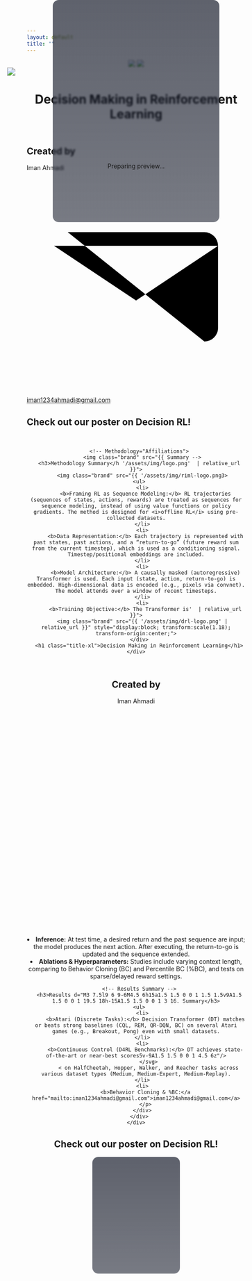 ```yaml
---
layout: default
title: ""
---
```


<link rel="stylesheet"
      href="{{````markdown name=index.md
---
layout: default
title: ""
 '/assets/css/style.css' | relative_url }}?v={{ site.github.build_revision | default: site.time | date: '%s' }}">
<script src---

<link rel="stylesheet"
      href="{{ '/assets/css/style.css' | relative_url }}?v={{ site.github.build_revision | default: site.time | date: '%s' }}">
<script src="{{ '/assets/js/reveal.js' | relative_url }}" defer="{{ '/assets/js/reveal.js' | relative_url }}" defer></script>
<script src="{{ '/assets/js/nn-bg.js></script>
<script src="{{ '/assets' | relative_url }}" defer></script>

<!-- MathJax/js/nn-bg.js' | relative_url }}" defer></script>

<!-- MathJax inline config -->
<script>
  window.MathJax = { tex: inline config -->
<script>
  window.MathJax = { tex: { inlineMath: [["$","$"],["\\(","\\)"]] } };
  // Always start at chosen edge (top|bottom via data-start)
  history.scrollRestoration = 'manual';
  document.addEventListener('DOMContentLoaded', () => {
    const start = (document.querySelector('main.snap')?.dataset.start || 'top').toLowerCase();
    requestAnimationFrame(() => {
      window.scrollTo({ top: start === 'bottom' ? document.documentElement.scrollHeight : 0, left: 0, behavior: 'auto' });
    });
  });
</script>
<script src="https://cdn.jsdelivr.net/npm/mathjax@3/es5/tex-mml-chtml.js" defer></script>

<!-- Preload the PNG to reduce the initial white flash -->
<link rel="preload" as="image" href="{{ '/assets/img/Poster_session (1)/Poster_session (1)-1.png' | relative_url }}?v={{ site.github.build_revision | default: site.time | date: '%s' }}">

<!-- Page-local CSS for the circular loader (safe to keep even if style.scss has similar rules) -->
<style>
  .poster-click{ position:relative; display:block; text-align:center; }

  /* Loader overlay — same box as the poster image */
.poster-loader{
  position: absolute;
  top: 0;
  left: 50%;
  transform: translateX(-50%);
  max-width: 40%;
  width: 100%;
  aspect-ratio: 0.75;
  display: grid;
  place-items: center;
  gap: .65rem;
  border-radius: 14px;
  border: 1px solid var(--card-border);
  background: linear-gradient(180deg, rgba(10,15,31,.65), rgba(10,15,31,.55));
  backdrop-filter: blur(2px);
  -webkit-backdrop-filter: blur(2px);
  box-shadow: var(--shadow);
  transition: opacity .22s ease;
  z-index: 2;
}
.poster-loader.is-done{
  opacity: 0;
  pointer-events: none;
  visibility: hidden;
}
 { inlineMath: [["$","$"],["\\(","\\)"]] } };
.spinner{
  width: 56px;
  height: 56px;
  border-radius: 50%;
  border: 4px solid rgba(148,163,184,.25);
  border-top-color: rgba(148,163,184,.9);
  animation: spin .9s linear infinite;
}
@keyframes spin { to { transform: rotate(360deg); } }
.poster-img{  history.scrollRestoration = 'manual';
  document.add opacity:0; visibility:hidden; transition: opacity .28EventListener('DOMContentLoaded', () => {
    const start =s ease-out; }
.poster-img.is-ready{ opacity:1; visibility: (document.querySelector('main.snap')?.dataset.startvisible; }
</style>

<main class="snap" data-start="top">

  <!-- Screen 1: Title (t || 'top').toLowerCase();
    requestAnimationFramealler hero,(() => {
      window.scrollTo({ top: start === 'bottom neural bg) -->
  <header class="hero reveal snap-section" data-loop>
    <canvas id="nn-hero" class="' ? document.documentElement.scrollHeight : 0, left: 0, behavior: 'auto' });
    });
  });
</script>
hero-canvas" aria-hidden="true"></canvas>
    <div class="hero-content">
      <div class="logo-strip" aria-label="Affiliations">
        <img class="brand" src="{{ '/assets/img/logo.png'  | relative_url }}">
        <img class="brand" src="{{ '/assets/img/riml-logo.png'  | relative_url }}">
        <img class="brand" src="{{ '/assets/img/drl-logo.png' | relative_url }}" style="display:block; transform:scale(1.18); transform-origin:center;">
      </div>
      <h1 class="title-xl">Decision Making in Reinforcement Learning</h1>
    </div>
  </header>

  <!-- Screen 2: Creators -->
  <section id="creators" class="reveal snap-section" data-loop>
    <div class="container">
      <h2 class="section-title">Created by</h2>
      <div class="creators">
        <div class="creator-card">
          <div class="avatar"
               style="background-image:url('{{ '/assets/img/iman.jpg' | relative_url }}')"
               title="Iman Ahmadi" aria-label="Iman Ahmadi"></div>
          <div class="creator-name">Iman Ahmadi</div>
          <p class="creator-contact">
            <svg class="icon-mail" viewBox="0 0 24 24" aria-hidden="true">
              <path d="M3 7.5l9 6 9-6M4.5 6h15a1.5 1.5 0 0 1 1.5 1.5v9A1.5 1.5 0 0 1 19.5 18h<script src="https://cdn.jsdelivr.net/npm/math-15A1.5 1.5 0 0 1 3 16.5v-9A1.5 1.5 0 0 1 4.5 6z"/>
            </svg>
            <a href="mailto:iman1234ahmadi@gmail.com">iman1234ahmadi@gmail.com</a>
          </p>
        </div>
      </div>
    </div>
  </section>

  <!-- Screen 3: Poster (PNG preview with circular loader; image NOT clickable) -->
  <section id="poster" class="reveal snap-section">
    <div class="container">
      <h2 class="section-title">Check out our poster on Decision RL!</h2>
      <div class="poster-block" style="text-align:center; positionjax@3/es5/tex-mml-chtml.js" defer></script>

<!-- Preload the PNG to reduce the initial white flash -->
<link rel="preload" as="image" href="{{ '/assets/img/Poster_session (1)/Poster_session (1)-1.png' | relative_url:relative;">
        <div class="poster-loader" id="poster-wait" role="status" aria-live="polite" aria-busy="true">
          <div class="spinner" aria-hidden="true"></div>
          <div class="loader-text">Preparing preview…</div>
        </div>
        <img
          id="poster-img"
          class="poster-img"
          alt="Decision Making in RL — poster preview"
 }}?v={{ site.github.build_revision | default: site.time          loading="eager"
          decoding="async | date: '%s' }}">

<style>
  .poster-click{ position"
          src="{{ '/assets/img/Poster_session (1:relative; display:block; text-align:center; }
  .)/Poster_session (1)-1.png' | relative_url }}?v={{ siteposter-loader{
    position: absolute;
    top: 0;
    left: 50%;
    transform: translateX(-50%);
    max-width: 40%;
    width: 100%;
    aspect-ratio: 0.75;
    display: grid;
    place-items: center;
    gap: .65rem;
    border-radius: 14px;
    border: 1px solid var(--card-border);
    background: linear-gradient(180deg, rgba(10,15,31,.65), rgba(10,15,31,.55));
    backdrop-filter: blur(2px);
    -webkit-backdrop-filter: blur(2px);
    box-shadow: var(--shadow);
    transition: opacity .22s ease;
    z-index: 2;
  }
  .poster-loader.is-done{
    opacity: 0;
    pointer-events: none;
    visibility: hidden;
  }
.github.build_revision | default: site.time | date: '%s' }}"
          style="max-width:100%; height:auto; border-radius:14px; border:1px solid var(--card-border); background:#fff; box-shadow:var(--shadow);">
        <div style="margin-top:.9rem;">
          <a class="btn" href="{{ '/assets/img/Poster_session (1).pdf' | relative_url }}" download>Download the PDF</a>
        </div>
      </div>
    </div>
    <noscript>
      <div class="note" style="margin-top:1rem">
        JavaScript is disabled.
        <a href="{{ '/assets/img/Poster_session (1)/Poster_session (1)-1.png' | relative_url }}">Open the PNG</a> or
        <a href="{{ '/assets/img/Poster_session (1).pdf' | relative_url }}">download the PDF</a>.
      </div>
    </noscript>
  </section>

  <!-- Screen 4: Content -->
  <section id="content" class="snap-section">
    <div class="container prose">
      <h2 class="section-title reveal">Decision Making in Reinforcement Learning</h2>

      <!-- Abstract -->
      <h3>Abstract</h3>
      <p>
      We introduce a framework that abstracts Reinforcement Learning (RL) as a sequence modeling problem. This allows us to draw upon the simplicity and scalability of the Transformer architecture, and associated advances in language modeling such as GPT-x and BERT. In particular, we present Decision Transformer, an architecture that casts the problem of RL as conditional sequence modeling. Unlike prior approaches to RL that fit value functions or compute policy gradients, Decision Transformer simply outputs the optimal actions by leveraging a causally masked Transformer. By conditioning an autoregressive model on the desired return (reward), past states, and actions, our Decision Transformer model can  .spinner{
    width: 56px;
    height: 56px;
    border-radius: 50%;
    border: 4px solid rgba(148,163,184,.25);
    border-top-color: rgba(148,163,184,.9);
    animation: spin .9s linear infinite;
  }
  @keyframes spin { to { transform: rotate(360deg); } }
  .poster-img{ opacity:0; visibility:hidden; transition: opacity .28s ease-out; }
  .poster-img.is-ready{ opacity:1; visibility:visible; }
</style>

<main class="snap" data-start="top">

  <!-- Screen 1 generate future actions that achieve the desired: Title -->
  <header class="hero reveal snap-section" data-loop>
    <canvas id="nn-hero" class="hero-canvas" aria-hidden="true return. Despite its simplicity, Decision Transformer matches"></canvas>
    <div class=" or exceeds the performance of state-of-the-art model-free offline RL baselines on Atari, OpenAIhero-content">
      <div class="logo-strip" aria-label Gym, and Key-to-Door tasks.
      </p>

      <!-- Methodology="Affiliations">
        <img class="brand" src="{{ Summary -->
      <h3>Methodology Summary</h '/assets/img/logo.png'  | relative_url }}">
        <img class="brand" src="{{ '/assets/img/riml-logo.png3>
      <ul>
        <li>
          <b>Framing RL as Sequence Modeling:</b> RL trajectories (sequences of states, actions, rewards) are treated as sequences for sequence modeling, instead of using value functions or policy gradients. The method is designed for <i>offline RL</i> using pre-collected datasets.
        </li>
        <li>
          <b>Data Representation:</b> Each trajectory is represented with past states, past actions, and a “return-to-go” (future reward sum from the current timestep), which is used as a conditioning signal. Timestep/positional embeddings are included.
        </li>
        <li>
          <b>Model Architecture:</b> A causally masked (autoregressive) Transformer is used. Each input (state, action, return-to-go) is embedded. High-dimensional data is encoded (e.g., pixels via convnet). The model attends over a window of recent timesteps.
        </li>
        <li>
          <b>Training Objective:</b> The Transformer is'  | relative_url }}">
        <img class="brand" src="{{ '/assets/img/drl-logo.png' | relative_url }}" style="display:block; transform:scale(1.18); transform-origin:center;">
      </div>
      <h1 class="title-xl">Decision Making in Reinforcement Learning</h1>
    </div>
  </header>

  <!-- Screen 2: Creators -->
  <section id="creators" class="reveal snap-section" data-loop>
    <div class="container">
      <h2 class="section-title">Created by</h2>
      <div class="creators">
        <div class="creator-card">
          <div class="avatar"
               style="background-image:url('{{ '/assets/img/iman.jpg' | relative_url }}')"
               title="Iman Ahmadi" aria-label="Iman Ahmadi"></div>
          <div class="creator-name">Iman Ahmadi</div>
          <p class="creator-contact">
            <svg class="icon-mail" viewBox="0 0 24 24" aria-hidden="true">
              <path trained to predict the next action, given the return-to-go and observed sequence. Supervised loss is used (MSE for continuous, classification for discrete).
        </li>
        <li>
          <b>Inference:</b> At test time, a desired return and the past sequence are input; the model produces the next action. After executing, the return-to-go is updated and the sequence extended.
        </li>
        <li>
          <b>Ablations & Hyperparameters:</b> Studies include varying context length, comparing to Behavior Cloning (BC) and Percentile BC (%BC), and tests on sparse/delayed reward settings.
        </li>
      </ul>

      <!-- Results Summary -->
      <h3>Results d="M3 7.5l9 6 9-6M4.5 6h15a1.5 1.5 0 0 1 1.5 1.5v9A1.5 1.5 0 0 1 19.5 18h-15A1.5 1.5 0 0 1 3 16. Summary</h3>
      <ul>
        <li>
          <b>Atari (Discrete Tasks):</b> Decision Transformer (DT) matches or beats strong baselines (CQL, REM, QR-DQN, BC) on several Atari games (e.g., Breakout, Pong) even with small datasets.
        </li>
        <li>
          <b>Continuous Control (D4RL Benchmarks):</b> DT achieves state-of-the-art or near-best scores5v-9A1.5 1.5 0 0 1 4.5 6z"/>
            </svg>
            < on HalfCheetah, Hopper, Walker, and Reacher tasks across various dataset types (Medium, Medium-Expert, Medium-Replay).
        </li>
        <li>
          <b>Behavior Cloning & %BC:</a href="mailto:iman1234ahmadi@gmail.com">iman1234ahmadi@gmail.com</a>
          </p>
        </div>
      </div>
    </div>
  </section>

  <!-- Screen 3: Poster -->
  <section id="poster" class="reveal snap-section">
    <div class="container">
      <h2 class="section-title">Check out our poster on Decision RL!</h2>
      <div class="poster-block" style="text-align:center; position:relative;">
        <div class="poster-loader" id="poster-wait" role="status" aria-live="polite" aria-busy="true">
          <div class="b> DT is competitive with or outperforms BC and %BC, especially in low-data Atari settings.
        </li>
        <li>
          <b>Return Conditioning & Generalization:</b> DT reliably tracks the target return. With higher return-to-go targets, it can sometimes generate trajectories achieving higher returns than in the dataset.
        </li>
        <li>
          <b>Sparse/Delayed Rewards:</b> DT is robust to sparse/delayed reward tasks (e.g., “Key-to-Door”). It outperforms TD-based methods (like CQL) in such settings.
        </li>
        <li>
          <b>Context Length Ablation:</b> Using longer context windows (e.g., K = 30 or 50) significantly improves performance over short context (K = 1).
        </li>
      </ul>
   spinner" aria-hidden="true"></div>
          <div class </div>
  </section>

</main>

<!-- Loader → fade-in="loader-text">Preparing preview…</div>
        </ handler -->
<script>
document.addEventListener('DOMContentLoaded', function(){
  const img       = document.getElementdiv>
        <img
          id="poster-img"
          class="poster-img"
          alt="Decision Making inById('poster-img');
  const wait      = RL — poster preview"
 document.getElementById('poster-wait');
  const posterSec = document.getElementById('poster');
  if (!          loading="eager"
          decoding="async"
          src="{{ '/assets/img/img || !wait || !posterSec) return;
  wait.classList.removePoster_session (1)/Poster_session (1)-1.png' | relative_url }}?v={{ site.github.build_revision | default('is-done');
  wait.setAttribute('aria-busy','true');

  function startSequence(){
: site.time | date: '%s' }}"
          style="max-width:100%; height:auto; border-radius:14px; border:1px solid var(--card-border); background:#fff; box-shadow:var(--shadow);">
        <div style="    if (startSequence._started) return;
    startSequence._started = true;

    const MIN_SPIN_MS = 3000;
    const timer  = new Promise(res => setTimeout(res, MIN_SPIN_MSmargin-top:.9rem;">
          <a class="btn" href="{{));
    const loaded = (img.complete && img.naturalWidth > 0)
      ? Promise.resolve()
      : '/assets/img/Poster_session (1).pdf' | relative_url }}" download>Download the PDF</a>
        </div>
      </div>
    </div>
    <noscript>
      <div class new Promise((res, rej) => {
          img.addEventListener('load', res, { once:true });
          img.addEventListener('error', rej, { once:true });
        });

    Promise.all([timer, loaded]).then(() => {
      requestAnimationFrame(() => requestAnimationFrame(() => {
        img.classList.add('is-ready');
        wait.classList.add('is-done');
        wait.set="note" style="margin-top:1rem">
        JavaScript is disabled.
        <a href="{{ '/assets/img/Poster_session (1)/Poster_session (1)-1.png' | relative_url }}">Open the PNG</a> or
        <a href="{{ '/assets/img/Poster_session (1).pdf' | relative_url }}">download the PDF</a>.
      </div>
    </noscript>
 Attribute('aria-busy','false');
      }));
    }).catch(() => {
      timer.then(() => {
        wait.setAttribute('aria-busy','false');
        const spin = wait.querySelector('.spinner'); if (spin) spin.remove();
        wait.innerHTML =
          '<div </section>

  <!-- Screen 4: Content -->
  <section id="content" class="snap-section">
    <div class=" class="loader-text" style="opacity:.9">Could not load image.container prose">
      <h2 class="section-title reveal ' +
          '<a href="{{ "/assets/img/Poster_session">Decision Making in Reinforcement Learning</ (1).pdf" | relative_url }}">Download the PDF</h2>

      <!-- Abstract -->
      <h3>Abstract</h3>
      <p>
        We introduce a framework that abstracts Reinforcement Learning (RL) as a sequence modeling problem. This allows us to draw upon the simplicity and scalability of the Transformer architecture, and associated advances in language modeling such as GPTa>.</div>';
      });
    });
  }

  if ('IntersectionObserver' in window) {
    const io = new IntersectionObserver((entries) => {
      for (const e of entries) {
        if (e.isIntersecting) {
          startSequence();
          io.disconnect();
          break;
        }
      }
    }, {
      root: null,
      threshold: 0.12,
      rootMargin: '0px 0px -10%'
    });
    io.observe(posterSec);
  } else {
    startSequence();
  }
});
</script>
````-x and BERT. In particular, we present Decision Transformer, an architecture that casts the problem of RL as conditional sequence modeling. Unlike prior approaches to RL that fit value functions or compute policy gradients, Decision Transformer simply outputs the optimal actions by leveraging a caus

